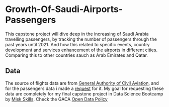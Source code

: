 # Growth-Of-Saudi-Airports-Passengers
This capstone project will dive deep in the increasing of Saudi Arabia travelling passengers, by tracking the number of passengers through the past years until 2021. And how this related to specific events, country development and services enhancement of the airports in different cities. Comparing this to other countries sauch as Arab Emirates and Qatar.
## Data
The source of flights data are from [General Authority of Civil Aviation](https://gaca.gov.sa/web/en-gb/content/open-data-library), and for the passengers data i made a [request](https://gaca.gov.sa/web/ar-sa/content/opendatarequestar) for it. My goal for requesting these data are completely for my final capstone project in Data Science Bootcamp by [Misk Skills](https://hub.misk.org.sa/programs/). Check the GACA [Open Data Policy](https://gaca.gov.sa/web/ar-sa/content/%D8%A7%D9%84%D8%A8%D9%8A%D8%A7%D9%86%D8%A7%D8%AA-%D8%A7%D9%84%D9%85%D9%81%D8%AA%D9%88%D8%AD%D8%A9?locale=en_GB)

